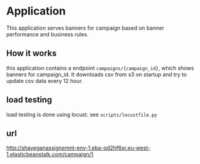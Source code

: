 # Application
This application serves banners for campaign based on banner performance and business rules.

## How it works
this application contains a endpoint `campaigns/{campaign_id}`, which shows banners for campaign_id.
It downloads csv from s3 on startup and try to update csv data every 12 hour.

## load testing
load testing is done using locust. see `scripts/locustfile.py`

## url
http://shayeganassignemnt-env-1.eba-qd2hf6xr.eu-west-1.elasticbeanstalk.com/campaign/1
